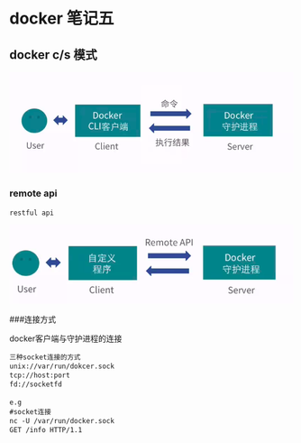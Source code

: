 # docker 笔记五

## docker c/s 模式
![image](https://github.com/linzh17/docker-learning/blob/master/FireShot%20Capture%201%20-%20%E3%80%90%E5%85%AC%E5%BC%80%E8%AF%BE%E3%80%91Docker%E5%85%A5%E5%9D%91%E6%95%99%E7%A8%8B%E3%80%9033%E9%9B%86%E3%80%91_%E5%93%94%E5%93%A9%E5%93%94%E5%93%A9%20(%E3%82%9C-%E3%82%9C)%E3%81%A4%E3%83%AD_%20-%20https___www.bilibili.com_video_av17854410_.png?raw=true)


### remote api
    restful api
![avatat](https://github.com/linzh17/docker-learning/blob/master/docker_cs_remote_api.png?raw=true)

###连接方式

docker客户端与守护进程的连接

    三种socket连接的方式
    unix://var/run/dokcer.sock
    tcp://host:port
    fd://socketfd

    e.g
    #socket连接
    nc -U /var/run/docker.sock
    GET /info HTTP/1.1
